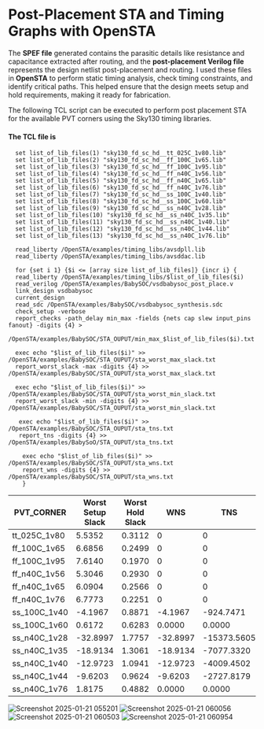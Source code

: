 # **Post-Placement STA and Timing Graphs with OpenSTA**

The **SPEF file** generated contains the parasitic details like resistance and capacitance extracted after routing, and the **post-placement Verilog file** represents the design netlist post-placement and routing. I used these files in **OpenSTA** to perform static timing analysis, check timing constraints, and identify critical paths. This helped ensure that the design meets setup and hold requirements, making it ready for fabrication.

 The following TCL script can be executed to perform  post placement STA for the available PVT corners using the Sky130 timing libraries.
 #### The TCL file is
      set list_of_lib_files(1) "sky130_fd_sc_hd__tt_025C_1v80.lib"
      set list_of_lib_files(2) "sky130_fd_sc_hd__ff_100C_1v65.lib"
      set list_of_lib_files(3) "sky130_fd_sc_hd__ff_100C_1v95.lib"
      set list_of_lib_files(4) "sky130_fd_sc_hd__ff_n40C_1v56.lib"
      set list_of_lib_files(5) "sky130_fd_sc_hd__ff_n40C_1v65.lib"
      set list_of_lib_files(6) "sky130_fd_sc_hd__ff_n40C_1v76.lib"
      set list_of_lib_files(7) "sky130_fd_sc_hd__ss_100C_1v40.lib"
      set list_of_lib_files(8) "sky130_fd_sc_hd__ss_100C_1v60.lib"
      set list_of_lib_files(9) "sky130_fd_sc_hd__ss_n40C_1v28.lib"
      set list_of_lib_files(10) "sky130_fd_sc_hd__ss_n40C_1v35.lib"
      set list_of_lib_files(11) "sky130_fd_sc_hd__ss_n40C_1v40.lib"
      set list_of_lib_files(12) "sky130_fd_sc_hd__ss_n40C_1v44.lib"
      set list_of_lib_files(13) "sky130_fd_sc_hd__ss_n40C_1v76.lib"

      read_liberty /OpenSTA/examples/timing_libs/avsdpll.lib
      read_liberty /OpenSTA/examples/timing_libs/avsddac.lib

      for {set i 1} {$i <= [array size list_of_lib_files]} {incr i} {
      read_liberty /OpenSTA/examples/timing_libs/$list_of_lib_files($i)
      read_verilog /OpenSTA/examples/BabySOC/vsdbabysoc_post_place.v
      link_design vsdbabysoc
      current_design
      read_sdc /OpenSTA/examples/BabySOC/vsdbabysoc_synthesis.sdc
      check_setup -verbose
      report_checks -path_delay min_max -fields {nets cap slew input_pins fanout} -digits {4} > 
      /OpenSTA/examples/BabySOC/STA_OUPUT/min_max_$list_of_lib_files($i).txt

      exec echo "$list_of_lib_files($i)" >> /OpenSTA/examples/BabySOC/STA_OUPUT/sta_worst_max_slack.txt
      report_worst_slack -max -digits {4} >> /OpenSTA/examples/BabySOC/STA_OUPUT/sta_worst_max_slack.txt

      exec echo "$list_of_lib_files($i)" >> /OpenSTA/examples/BabySOC/STA_OUPUT/sta_worst_min_slack.txt
      report_worst_slack -min -digits {4} >> /OpenSTA/examples/BabySOC/STA_OUPUT/sta_worst_min_slack.txt

       exec echo "$list_of_lib_files($i)" >> /OpenSTA/examples/BabySOC/STA_OUPUT/sta_tns.txt
       report_tns -digits {4} >> /OpenSTA/examples/BabySoO/STA_OUPUT/sta_tns.txt

        exec echo "$list_of_lib_files($i)" >> /OpenSTA/examples/BabySOC/STA_OUPUT/sta_wns.txt
        report_wns -digits {4} >> /OpenSTA/examples/BabySOC/STA_OUPUT/sta_wns.txt
        }
| PVT_CORNER    | Worst Setup Slack    | Worst Hold Slack    | WNS    | TNS   |
|-------------|-------------|-------------|-------------|-------------|
|  tt_025C_1v80    |5.5352   | 0.3112    | 0   | 0    |
|  ff_100C_1v65     |6.6856  | 0.2499   | 0    | 0    |
|  ff_100C_1v95    |7.6140    | 0.1970    | 0    | 0    |
|  ff_n40C_1v56   |5.3046  | 0.2930   | 0    | 0    |
|  ff_n40C_1v65     |6.0904    | 0.2566   | 0   | 0    |
|  ff_n40C_1v76  |6.7773  | 0.2251   | 0   | 0    |
|  ss_100C_1v40    |-4.1967   | 0.8871    | -4.1967  | -924.7471  |
|  ss_100C_1v60     |0.6172   | 0.6283  | 0.0000 | 0.0000    |
|  ss_n40C_1v28    |-32.8997  | 1.7757   | -32.8997   | -15373.5605   |
|  ss_n40C_1v35   |-18.9134  | 1.3061  | -18.9134   | -7077.3320   |
|  ss_n40C_1v40|-12.9723  | 1.0941  | -12.9723   | -4009.4502   |
|  ss_n40C_1v44  |-9.6203  | 0.9624   | -9.6203 | -2727.8179  |
|  ss_n40C_1v76     |1.8175   | 0.4882   | 0.0000   | 0.0000   |

![Screenshot 2025-01-21 055201](https://github.com/user-attachments/assets/4c8d93ac-f8d6-411f-a010-46c557b05ffc)
![Screenshot 2025-01-21 060056](https://github.com/user-attachments/assets/32e81b9c-adcf-4ec8-99a5-dc51f3ab7790)
![Screenshot 2025-01-21 060503](https://github.com/user-attachments/assets/a68baf60-70d5-4d20-952a-dd15abdb251c)
![Screenshot 2025-01-21 060954](https://github.com/user-attachments/assets/715f59d6-b8d3-426f-860b-ca79d3838e02)
